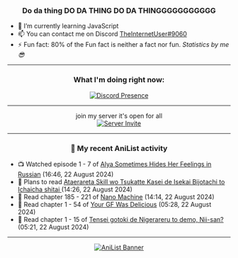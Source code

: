 <div align="center">

### Do da thing DO DA THING DO DA THINGGGGGGGGGGG
</div>

- 🌱 I’m currently learning JavaScript
- 📫 You can contact me on Discord [TheInternetUser#9060](https://discord.com/users/534117072796385300)
- ⚡ Fun fact: 80% of the Fun fact is neither a fact nor fun. _Statistics by me 😎_
<hr>

<div align="center">

### What I'm doing right now:
[![Discord Presence](https://lanyard.cnrad.dev/api/534117072796385300)](https://discord.com/users/534117072796385300)
<hr>

join my server it's open for all <br>
[![Server Invite](https://invidget.switchblade.xyz/bfYgVHxrSs)](https://discord.gg/bfYgVHxrSs)

<hr>
  
### 🌸 My recent AniList activity

</div>

<!-- ANILIST_ACTIVITY:start -->

-   📺 Watched episode 1 - 7 of [Alya Sometimes Hides Her Feelings in Russian](https://anilist.co/anime/162804) (16:46, 22 August 2024)
-   📖 Plans to read [Ataerareta Skill wo Tsukatte Kasei de Isekai Bijotachi to Ichaicha shitai ](https://anilist.co/manga/147685) (14:26, 22 August 2024)
-   📖 Read chapter 185 - 221 of [Nano Machine](https://anilist.co/manga/120980) (14:14, 22 August 2024)
-   📖 Read chapter 1 - 54 of [Your GF Was Delicious](https://anilist.co/manga/169210) (05:28, 22 August 2024)
-   📖 Read chapter 1 - 15 of [Tensei gotoki de Nigerareru to demo, Nii-san?](https://anilist.co/manga/126078) (05:21, 22 August 2024)

<!-- ANILIST_ACTIVITY:end -->
<hr>

<div align="center">

[![AniList Banner](https://img.anili.st/User/929966)](https://anilist.co/user/TheInternetUser)

<!-- ![Profile views](https://gpvc.arturio.dev/TheInternetUse7) Since 2023-01-09 -->
<br>


</div>
